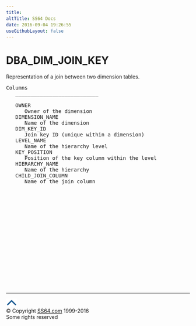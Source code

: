 ```yaml
---
title:
altTitle: SS64 Docs
date: 2016-09-04 19:26:55
useGithubLayout: false
---
```

<!-- #BeginLibraryItem "/Library/head_orad.lbi" --><!-- #EndLibraryItem --><h1>DBA_DIM_JOIN_KEY </h1><p> Representation of a join between two dimension tables.  </p> 
 
<pre>Columns
   ___________________________
 
   OWNER
      Owner of the dimension
   DIMENSION_NAME
      Name of the dimension
   DIM_KEY_ID
      Join key ID (unique within a dimension)
   LEVEL_NAME
      Name of the hierarchy level
   KEY_POSITION
      Position of the key column within the level
   HIERARCHY_NAME
      Name of the hierarchy
   CHILD_JOIN_COLUMN
      Name of the join column

</pre><!-- #BeginLibraryItem "/Library/foot_orad.lbi" --><p>
<!-- oracle-footer -->
<ins class="adsbygoogle" style="display:inline-block;width:300px;height:250px" data-ad-client="ca-pub-6140977852749469" data-ad-slot="4275490898"></ins>
<script>
(adsbygoogle = window.adsbygoogle || []).push({});
</script></p>
<hr>
<div id="bl" class="footer"><a href="DBA_DIM_JOIN_KEY.html#"><img src="../images/top.png" width="30" height="22" alt="Back to the Top"></a></div>
<div id="br" class="footer, tagline">© Copyright <a href="http://ss64.com/">SS64.com</a> 1999-2016<br>
Some rights reserved</div>
<!-- #EndLibraryItem -->

